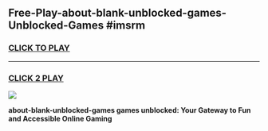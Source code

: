 
## Free-Play-about-blank-unblocked-games-Unblocked-Games #imsrm
<h3>
<a href="https://news.freeplayer.one?title=about-blank-unblocked-games&ref=8M">CLICK TO PLAY</a></h3>
<hr>

<h3>
<a href="https://news.freeplayer.one?title=about-blank-unblocked-games&ref=8M">CLICK 2 PLAY</a>
  
</h3>

<a href="https://news.freeplayer.one?title=about-blank-unblocked-games&ref=8M"><img src="https://clearcache.store/games.png"></a>


**about-blank-unblocked-games games unblocked: Your Gateway to Fun and Accessible Online Gaming**
